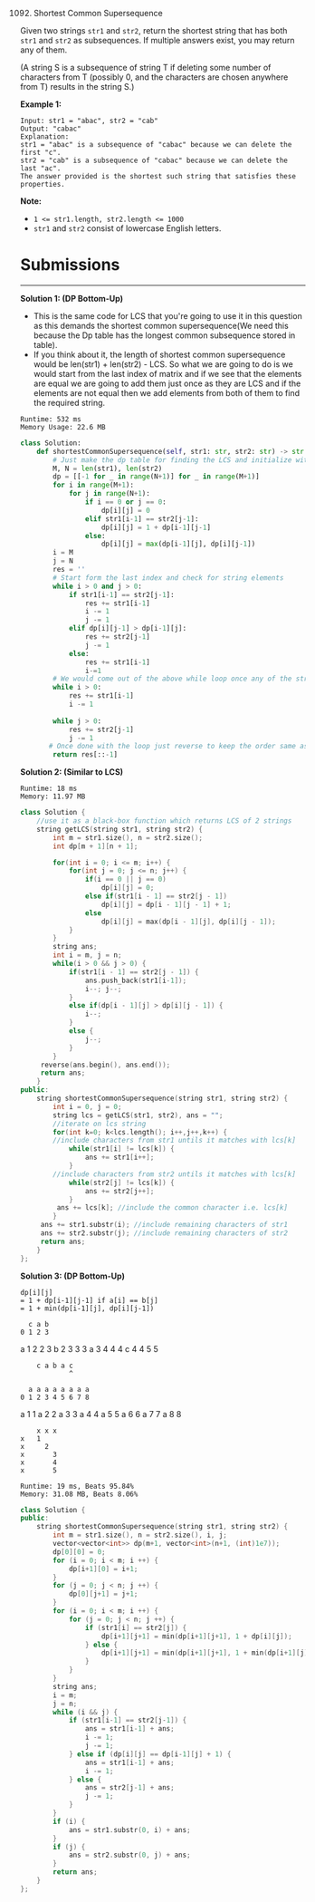 1092. Shortest Common Supersequence

Given two strings `str1` and `str2`, return the shortest string that has both `str1` and `str2` as subsequences.  If multiple answers exist, you may return any of them.

(A string S is a subsequence of string T if deleting some number of characters from T (possibly 0, and the characters are chosen anywhere from T) results in the string S.)

 

**Example 1:**
```
Input: str1 = "abac", str2 = "cab"
Output: "cabac"
Explanation: 
str1 = "abac" is a subsequence of "cabac" because we can delete the first "c".
str2 = "cab" is a subsequence of "cabac" because we can delete the last "ac".
The answer provided is the shortest such string that satisfies these properties.
```

**Note:**

* `1 <= str1.length, str2.length <= 1000`
* `str1` and `str2` consist of lowercase English letters.

# Submissions
---
**Solution 1: (DP Bottom-Up)**

* This is the same code for LCS that you're going to use it in this question as this demands the shortest common supersequence(We need this because the Dp table has the longest common subsequence stored in table). 
* If you think about it, the length of shortest common supersequence would be len(str1) + len(str2) - LCS. So what we are going to do is we would start from the last index of matrix and if we see that the elements are equal we are going to add them just once as they are LCS and if the elements are not equal then we add elements from both of them to find the required string.

```
Runtime: 532 ms
Memory Usage: 22.6 MB
```
```python
class Solution:
    def shortestCommonSupersequence(self, str1: str, str2: str) -> str:
        # Just make the dp table for finding the LCS and initialize with -1
        M, N = len(str1), len(str2)
        dp = [[-1 for _ in range(N+1)] for _ in range(M+1)]
        for i in range(M+1):
            for j in range(N+1):
                if i == 0 or j == 0:
                    dp[i][j] = 0
                elif str1[i-1] == str2[j-1]:
                    dp[i][j] = 1 + dp[i-1][j-1]
                else:
                    dp[i][j] = max(dp[i-1][j], dp[i][j-1])
        i = M
        j = N
        res = ''
        # Start form the last index and check for string elements
        while i > 0 and j > 0:
            if str1[i-1] == str2[j-1]:
                res += str1[i-1]
                i -= 1
                j -= 1
            elif dp[i][j-1] > dp[i-1][j]:
                res += str2[j-1]
                j -= 1
            else:
                res += str1[i-1]
                i-=1
        # We would come out of the above while loop once any of the string becomes 0 but don't forget to add the other string as we are still missing their part.
        while i > 0:
            res += str1[i-1]
            i -= 1
        
        while j > 0:
            res += str2[j-1]
            j -= 1
       # Once done with the loop just reverse to keep the order same as we started from the last
        return res[::-1]
```

**Solution 2: (Similar to LCS)**
```
Runtime: 18 ms
Memory: 11.97 MB 
```
```c++
class Solution {
    //use it as a black-box function which returns LCS of 2 strings
    string getLCS(string str1, string str2) {
        int m = str1.size(), n = str2.size();
        int dp[m + 1][n + 1];

        for(int i = 0; i <= m; i++) {
            for(int j = 0; j <= n; j++) {
                if(i == 0 || j == 0)
                    dp[i][j] = 0;
                else if(str1[i - 1] == str2[j - 1])
                    dp[i][j] = dp[i - 1][j - 1] + 1;
                else
                    dp[i][j] = max(dp[i - 1][j], dp[i][j - 1]);
            }
        }
        string ans;
        int i = m, j = n;
        while(i > 0 && j > 0) {        
            if(str1[i - 1] == str2[j - 1]) {
                ans.push_back(str1[i-1]);
                i--; j--;
            }        
            else if(dp[i - 1][j] > dp[i][j - 1]) {
                i--;
            }
            else {
                j--;
            }
        }
     reverse(ans.begin(), ans.end());
     return ans;
    }
public:
    string shortestCommonSupersequence(string str1, string str2) {
        int i = 0, j = 0;
        string lcs = getLCS(str1, str2), ans = "";
        //iterate on lcs string
        for(int k=0; k<lcs.length(); i++,j++,k++) {
        //include characters from str1 untils it matches with lcs[k]
            while(str1[i] != lcs[k]) { 
                ans += str1[i++];
            }
        //include characters from str2 untils it matches with lcs[k]
            while(str2[j] != lcs[k]) {
                ans += str2[j++];
            }
         ans += lcs[k]; //include the common character i.e. lcs[k]
        }
     ans += str1.substr(i); //include remaining characters of str1
     ans += str2.substr(j); //include remaining characters of str2
     return ans;
    }
};
```

**Solution 3: (DP Bottom-Up)**

    dp[i][j]
    = 1 + dp[i-1][j-1] if a[i] == b[j]
    = 1 + min(dp[i-1][j], dp[i][j-1])

      c a b
    0 1 2 3
a   1 2 2 3
b   2 3 3 3
a   3 4 4 4
c   4 4 5 5

        c a b a c
                ^

      a a a a a a a a
    0 1 2 3 4 5 6 7 8
a   1 1
a   2   2
a   3     3
a   4       4
a   5         5
a   6            6
a   7              7
a   8                8

        x x x
    x   1
    x     2
    x       3
    x       4
    x       5     

```
Runtime: 19 ms, Beats 95.84%
Memory: 31.08 MB, Beats 8.06%
```
```c++
class Solution {
public:
    string shortestCommonSupersequence(string str1, string str2) {
        int m = str1.size(), n = str2.size(), i, j;
        vector<vector<int>> dp(m+1, vector<int>(n+1, (int)1e7));
        dp[0][0] = 0;
        for (i = 0; i < m; i ++) {
            dp[i+1][0] = i+1;
        }
        for (j = 0; j < n; j ++) {
            dp[0][j+1] = j+1;
        }
        for (i = 0; i < m; i ++) {
            for (j = 0; j < n; j ++) {
                if (str1[i] == str2[j]) {
                    dp[i+1][j+1] = min(dp[i+1][j+1], 1 + dp[i][j]);
                } else {
                    dp[i+1][j+1] = min(dp[i+1][j+1], 1 + min(dp[i+1][j], dp[i][j+1]));
                }
            }
        }
        string ans;
        i = m;
        j = n;
        while (i && j) {
            if (str1[i-1] == str2[j-1]) {
                ans = str1[i-1] + ans;
                i -= 1;
                j -= 1;
            } else if (dp[i][j] == dp[i-1][j] + 1) {
                ans = str1[i-1] + ans;
                i -= 1;
            } else {
                ans = str2[j-1] + ans;
                j -= 1;
            }
        }
        if (i) {
            ans = str1.substr(0, i) + ans;
        }
        if (j) {
            ans = str2.substr(0, j) + ans;
        }
        return ans;
    }
};
```
